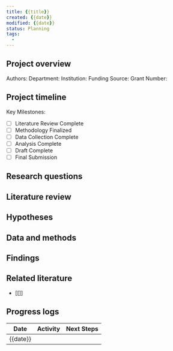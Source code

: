 ```yaml
---
title: {{title}}
created: {{date}}
modified: {{date}}
status: Planning
tags:
  - 
---
```


## Project overview

Authors:
Department:
Institution:
Funding Source:
Grant Number:

## Project timeline

Key Milestones:
- [ ] Literature Review Complete
- [ ] Methodology Finalized
- [ ] Data Collection Complete
- [ ] Analysis Complete
- [ ] Draft Complete
- [ ] Final Submission

## Research questions

## Literature review

## Hypotheses

## Data and methods

## Findings

## Related literature

- [[]]

## Progress logs

| Date     | Activity | Next Steps |
| -------- | -------- | ---------- |
| {{date}} |          |            |
